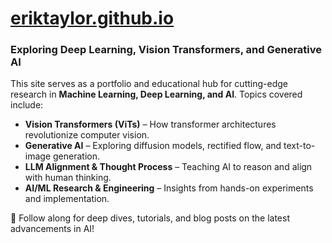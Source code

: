 # **[eriktaylor.github.io](https://eriktaylor.github.io/)**  

### **Exploring Deep Learning, Vision Transformers, and Generative AI**  

This site serves as a portfolio and educational hub for cutting-edge research in **Machine Learning, Deep Learning, and AI**. Topics covered include:  

- **Vision Transformers (ViTs)** – How transformer architectures revolutionize computer vision.  
- **Generative AI** – Exploring diffusion models, rectified flow, and text-to-image generation.  
- **LLM Alignment & Thought Process** – Teaching AI to reason and align with human thinking.  
- **AI/ML Research & Engineering** – Insights from hands-on experiments and implementation.  

🚀 Follow along for deep dives, tutorials, and blog posts on the latest advancements in AI!  
